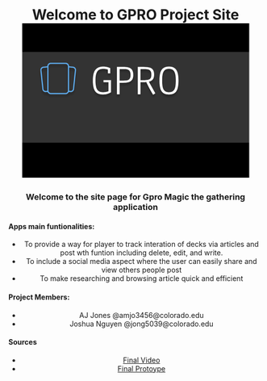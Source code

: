 
<h1 align ="center">Welcome to GPRO Project Site</>
<img align="center" src="https://raw.githubusercontent.com/aaayejaaaye/GPRO/master/gpro.PNG">

<p align ="center">
<h3 align ="center">Welcome to the site page for Gpro Magic the gathering application </h3>
<h4 >Apps main funtionalities:</h4>
<ul align ="center">
  <li >To provide a way for player to track interation of decks via articles and post wth funtion including delete, edit, and write.</li>
  <li >To include a social media aspect where the user can easily share and view others people post</li>
  <li >To make researching and browsing article quick and efficient </li>
</ul>  

</p>
<p >
<h4> Project Members:</h4>
<ul align ="center">
  <li align ="center">AJ Jones @amjo3456@colorado.edu</li>
  <li align ="center">Joshua Nguyen @jong5039@colorado.edu</li>
  
</ul> 


</p>
<p>
  <h4>Sources </h4>
  <ul align ="center">
  <li><a align ="center" href ="https://drive.google.com/file/d/1GojM150Z2TT8swMOaa18TNI3M_jlgl2J/view?usp=sharing" title="Final Video">Final Video</a></li>
  <li><a align ="center" href="https://www.figma.com/proto/CoKRfb5dzIvFDtDXSi81HT5d/App?node-id=0%3A1&scaling=scale-down">Final Protoype</a></li>  
</ul> 

</p>







